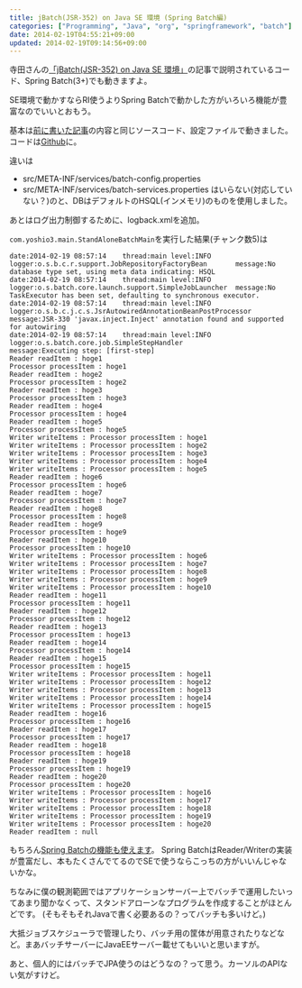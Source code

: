 ```yaml
---
title: jBatch(JSR-352) on Java SE 環境 (Spring Batch編)
categories: ["Programming", "Java", "org", "springframework", "batch"]
date: 2014-02-19T04:55:21+09:00
updated: 2014-02-19T09:14:56+09:00
---
```


寺田さんの[「jBatch(JSR-352) on Java SE 環境」][1]の記事で説明されているコード、Spring Batch(3+)でも動きますよ。

SE環境で動かすならRI使うよりSpring Batchで動かした方がいろいろ機能が豊富なのでいいとおもう。

基本は[前に書いた記事][2]の内容と同じソースコード、設定ファイルで動きました。コードは[Github][3]に。

違いは
* src/META-INF/services/batch-config.properties
* src/META-INF/services/batch-services.properties
はいらない(対応していない？)のと、DBはデフォルトのHSQL(インメモリ)のものを使用しました。

あとはログ出力制御するために、logback.xmlを追加。


`com.yoshio3.main.StandAloneBatchMain`を実行した結果(チャンク数5)は

    date:2014-02-19 08:57:14	thread:main	level:INFO 	logger:o.s.b.c.r.support.JobRepositoryFactoryBean      	message:No database type set, using meta data indicating: HSQL
    date:2014-02-19 08:57:14	thread:main	level:INFO 	logger:o.s.batch.core.launch.support.SimpleJobLauncher 	message:No TaskExecutor has been set, defaulting to synchronous executor.
    date:2014-02-19 08:57:14	thread:main	level:INFO 	logger:o.s.b.c.j.c.s.JsrAutowiredAnnotationBeanPostProcessor	message:JSR-330 'javax.inject.Inject' annotation found and supported for autowiring
    date:2014-02-19 08:57:14	thread:main	level:INFO 	logger:o.s.batch.core.job.SimpleStepHandler            	message:Executing step: [first-step]
    Reader readItem : hoge1
    Processor processItem : hoge1
    Reader readItem : hoge2
    Processor processItem : hoge2
    Reader readItem : hoge3
    Processor processItem : hoge3
    Reader readItem : hoge4
    Processor processItem : hoge4
    Reader readItem : hoge5
    Processor processItem : hoge5
    Writer writeItems : Processor processItem : hoge1
    Writer writeItems : Processor processItem : hoge2
    Writer writeItems : Processor processItem : hoge3
    Writer writeItems : Processor processItem : hoge4
    Writer writeItems : Processor processItem : hoge5
    Reader readItem : hoge6
    Processor processItem : hoge6
    Reader readItem : hoge7
    Processor processItem : hoge7
    Reader readItem : hoge8
    Processor processItem : hoge8
    Reader readItem : hoge9
    Processor processItem : hoge9
    Reader readItem : hoge10
    Processor processItem : hoge10
    Writer writeItems : Processor processItem : hoge6
    Writer writeItems : Processor processItem : hoge7
    Writer writeItems : Processor processItem : hoge8
    Writer writeItems : Processor processItem : hoge9
    Writer writeItems : Processor processItem : hoge10
    Reader readItem : hoge11
    Processor processItem : hoge11
    Reader readItem : hoge12
    Processor processItem : hoge12
    Reader readItem : hoge13
    Processor processItem : hoge13
    Reader readItem : hoge14
    Processor processItem : hoge14
    Reader readItem : hoge15
    Processor processItem : hoge15
    Writer writeItems : Processor processItem : hoge11
    Writer writeItems : Processor processItem : hoge12
    Writer writeItems : Processor processItem : hoge13
    Writer writeItems : Processor processItem : hoge14
    Writer writeItems : Processor processItem : hoge15
    Reader readItem : hoge16
    Processor processItem : hoge16
    Reader readItem : hoge17
    Processor processItem : hoge17
    Reader readItem : hoge18
    Processor processItem : hoge18
    Reader readItem : hoge19
    Processor processItem : hoge19
    Reader readItem : hoge20
    Processor processItem : hoge20
    Writer writeItems : Processor processItem : hoge16
    Writer writeItems : Processor processItem : hoge17
    Writer writeItems : Processor processItem : hoge18
    Writer writeItems : Processor processItem : hoge19
    Writer writeItems : Processor processItem : hoge20
    Reader readItem : null


もちろん[Spring Batchの機能も使えます][2]。
Spring BatchはReader/Writerの実装が豊富だし、本もたくさんでてるのでSEで使うならこっちの方がいいんじゃないかな。

ちなみに僕の観測範囲ではアプリケーションサーバー上でバッチで運用したいってあまり聞かなくって、スタンドアローンなプログラムを作成することがほとんどです。
(そもそもそれJavaで書く必要あるの？ってバッチも多いけど。)

大抵ジョブスケジューラで管理したり、バッチ用の筐体が用意されたりなどなど。まあバッチサーバーにJavaEEサーバー載せてもいいと思いますが。

あと、個人的にはバッチでJPA使うのはどうなの？って思う。カーソルのAPIない気がすけど。


  [1]: http://yoshio3.com/2014/02/18/jbatchjsr-352-on-java-se-%E7%92%B0%E5%A2%83/
  [2]: /#/entries/205
  [3]: https://github.com/making/StandAloneBatch
